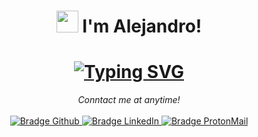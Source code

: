 # <p align="center"><img src="https://raw.githubusercontent.com/marcos-inja/marcos-inja/main/gifs/hi.gif" width="35px"> I'm Alejandro!</p>

<h1 align = "center">
<a href="https://git.io/typing-svg"><img src="https://readme-typing-svg.demolab.com?font=Fira+Code&weight=600&size=75&letterSpacing=1px&duration=2500&pause=500&color=21BB07&background=00000079&center=true&multiline=true&width=1920&height=384&lines=Hi+everyone!;Welcome+to+my+Github;Although+I'm+a+SAP+Consultant;I+have+passion+for+code" alt="Typing SVG" /></a>
</h1>
<p align="center">
    <i>Conntact me at anytime!</i>
    <br/><br/>
    <a href="https://github.com/alejandrommunoz" target="_blank">
        <img src="https://img.shields.io/badge/-Github-000?logo=github&style=for-the-badge&logoColor=white" alt="Bradge Github" />
    </a>
    <a href="https://www.linkedin.com/in/alejandro-montoya-muñoz-a62236264/" target="_blank">
        <img src="https://img.shields.io/badge/-LinkedIn-0077B5?logo=linkedin&style=for-the-badge&logoColor=white" alt="Bradge LinkedIn" />
    </a>
    <a href="mailto:alejandromonmunoz@gmail.com" target="_blank">
        <img src="https://img.shields.io/badge/Gmail-D14836?style=for-the-badge&logo=gmail&logoColor=white" alt="Bradge ProtonMail" />
    </a>
</p>

<!--
**alejandrommunoz/alejandrommunoz** is a ✨ _special_ ✨ repository because its `README.md` (this file) appears on your GitHub profile.

Here are some ideas to get you started:

- 🔭 I’m currently working on ...
- 🌱 I’m currently learning ...
- 👯 I’m looking to collaborate on ...
- 🤔 I’m looking for help with ...
- 💬 Ask me about ...
- 📫 How to reach me: ...
- 😄 Pronouns: ...
- ⚡ Fun fact: ...
-->
